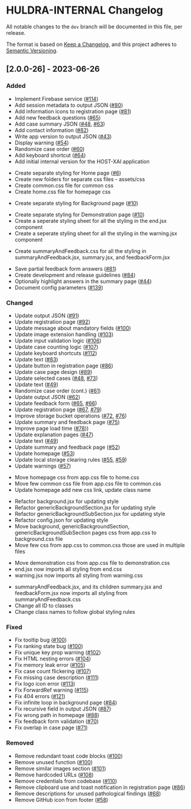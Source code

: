 # HULDRA-INTERNAL Changelog

All notable changes to the `dev` branch will be documented in this file, per release.

The format is based on [Keep a Changelog](https://keepachangelog.com/en/1.0.0/),
and this project adheres to [Semantic Versioning](https://semver.org/spec/v2.0.0.html).

## [2.0.0-26] - 2023-06-26

### Added

<!--- [1.0.0] - 2021-04-08 -->

- Implement Firebase service ([#114](https://github.com/malekhammou/host-xai/issues/114))
- Add session metadata to output JSON ([#80](https://github.com/malekhammou/host-xai/issues/80))
- Add information icons to registration page ([#81](https://github.com/malekhammou/host-xai/issues/81))
- Add new feedback questions ([#65](https://github.com/malekhammou/host-xai/issues/65))
- Add case summary JSON ([#48](https://github.com/malekhammou/host-xai/issues/48), [#63](https://github.com/malekhammou/host-xai/issues/63))
- Add contact information ([#82](https://github.com/malekhammou/host-xai/issues/82))
- Write app version to output JSON ([#43](https://github.com/malekhammou/host-xai/issues/43))
- Display warning ([#54](https://github.com/malekhammou/host-xai/issues/54))
- Randomize case order ([#60](https://github.com/malekhammou/host-xai/issues/60))
- Add keyboard shortcut ([#64](https://github.com/malekhammou/host-xai/issues/64))
- Add initial internal version for the HOST-XAI application

<!--- 2022-10-10 -->

- Create separate styling for Home page ([#6](https://github.com/simulamet-host/huldra-internal/issues/6))
- Create new folders for separate css files - assets/css
- Create common.css file for common css
- Create home.css file for homepage css

<!--- 2022-10-11 -->

- Create separate styling for Background page ([#10](https://github.com/simulamet-host/huldra-internal/issues/10))

<!--- 2022-10-13 -->

- Create separate styling for Demonstration page ([#10](https://github.com/simulamet-host/huldra-internal/issues/10))
- Create a seperate styling sheet for all the styling in the end.jsx component
- Create a seperate styling sheet for all the styling in the warning.jsx component

<!--- 2022-10-27 -->

- Create summaryAndFeedback.css for all the styling in summaryAndFeedback.jsx, summary.jsx, and feedbackForm.jsx

<!--- 2023-06-26 -->

- Save partial feedback form answers ([#81](https://github.com/simulamet-host/huldra-internal/issues/81))
- Create development and release guidelines ([#84](https://github.com/simulamet-host/huldra-internal/issues/84))
- Optionally highlight answers in the summary page ([#44](https://github.com/simulamet-host/huldra-internal/issues/44))
- Document config parameters ([#139](https://github.com/simulamet-host/huldra-internal/issues/139))

### Changed

<!--- [1.0.0] - 2021-04-08 -->

- Update output JSON ([#91](https://github.com/malekhammou/host-xai/issues/91))
- Update registration page ([#92](https://github.com/malekhammou/host-xai/issues/92))
- Update message about mandatory fields ([#100](https://github.com/malekhammou/host-xai/issues/100))
- Update image extension handling ([#103](https://github.com/malekhammou/host-xai/issues/103))
- Update input validation logic ([#106](https://github.com/malekhammou/host-xai/issues/106))
- Update case counting logic ([#107](https://github.com/malekhammou/host-xai/issues/107))
- Update keyboard shortcuts ([#112](https://github.com/malekhammou/host-xai/issues/112))
- Update text ([#83](https://github.com/malekhammou/host-xai/issues/83))
- Update button in registration page ([#86](https://github.com/malekhammou/host-xai/issues/86))
- Update case page design ([#89](https://github.com/malekhammou/host-xai/issues/89))
- Update selected cases ([#48](https://github.com/malekhammou/host-xai/issues/48), [#73](https://github.com/malekhammou/host-xai/issues/73))
- Update text ([#49](https://github.com/malekhammou/host-xai/issues/49))
- Randomize case order (cont.) ([#61](https://github.com/malekhammou/host-xai/issues/61))
- Update output JSON ([#62](https://github.com/malekhammou/host-xai/issues/62))
- Update feedback form ([#65](https://github.com/malekhammou/host-xai/issues/65), [#66](https://github.com/malekhammou/host-xai/issues/66))
- Update registration page ([#67](https://github.com/malekhammou/host-xai/issues/67), [#79](https://github.com/malekhammou/host-xai/issues/79))
- Improve storage bucket operations ([#72](https://github.com/malekhammou/host-xai/issues/72), [#76](https://github.com/malekhammou/host-xai/issues/76))
- Update summary and feedback page ([#75](https://github.com/malekhammou/host-xai/issues/75))
- Improve page load time ([#78](https://github.com/malekhammou/host-xai/issues/78)))
- Update explanation pages ([#47](https://github.com/malekhammou/host-xai/issues/47))
- Update text ([#49](https://github.com/malekhammou/host-xai/issues/49))
- Update summary and feedback page ([#52](https://github.com/malekhammou/host-xai/issues/52))
- Update homepage ([#53](https://github.com/malekhammou/host-xai/issues/53))
- Update local storage clearing rules ([#55](https://github.com/malekhammou/host-xai/issues/55), [#59](https://github.com/malekhammou/host-xai/issues/59))
- Update warnings ([#57](https://github.com/malekhammou/host-xai/issues/57))

<!--- 2022-10-10 -->

- Move homepage css from app.css file to home.css
- Move few common css file from app.css file to common.css
- Update homepage add new css link, update class name

<!--- 2022-10-11 -->

- Refactor background.jsx for updating style
- Refactor genericBackgroundSection.jsx for updating style
- Refactor genericBackgroundSubSection.jsx for updating style
- Refactor config.json for updating style
- Move background, genericBackgroundSection, genericBackgroundSubSection pages css from app.css to background.css file
- Move few css from app.css to common.css those are used in multiple files

<!--- 2022-10-13 -->

- Move demonstration css from app.css file to demonstration.css
- end.jsx now imports all styling from end.css
- warning.jsx now imports all styling from warning.css

<!--- 2022-10-27 -->

- summaryAndFeedback.jsx, and its children summary.jsx and feedbackForm.jsx now imports all styling from summaryAndFeedback.css
- Change all ID to classes
- Change class names to follow global styling rules

### Fixed

<!--- [1.0.0] - 2021-04-08 -->

- Fix tooltip bug ([#100](https://github.com/malekhammou/host-xai/issues/100))
- Fix ranking state bug ([#100](https://github.com/malekhammou/host-xai/issues/100))
- Fix unique key prop warning ([#102](https://github.com/malekhammou/host-xai/issues/102))
- Fix HTML nesting errors ([#104](https://github.com/malekhammou/host-xai/issues/104))
- Fix memory leak error ([#105](https://github.com/malekhammou/host-xai/issues/105))
- Fix case count flickering ([#107](https://github.com/malekhammou/host-xai/issues/107))
- Fix missing case description ([#111](https://github.com/malekhammou/host-xai/issues/111))
- Fix logo icon error ([#113](https://github.com/malekhammou/host-xai/issues/113))
- Fix ForwardRef warning ([#115](https://github.com/malekhammou/host-xai/issues/115))
- Fix 404 errors ([#121](https://github.com/malekhammou/host-xai/issues/121))
- Fix infinite loop in background page ([#84](https://github.com/malekhammou/host-xai/issues/84))
- Fix recursive field in output JSON ([#87](https://github.com/malekhammou/host-xai/issues/87))
- Fix wrong path in homepage ([#88](https://github.com/malekhammou/host-xai/issues/88))
- Fix feedback form validation ([#70](https://github.com/malekhammou/host-xai/issues/70))
- Fix overlap in case page ([#71](https://github.com/malekhammou/host-xai/issues/71))

### Removed

<!--- [1.0.0] - 2021-04-08 -->

- Remove redundant toast code blocks ([#100](https://github.com/malekhammou/host-xai/issues/100))
- Remove unused function ([#100](https://github.com/malekhammou/host-xai/issues/100))
- Remove similar images section ([#101](https://github.com/malekhammou/host-xai/issues/101))
- Remove hardcoded URLs ([#108](https://github.com/malekhammou/host-xai/issues/108))
- Remove credentials from codebase ([#110](https://github.com/malekhammou/host-xai/issues/110))
- Remove clipboard use and toast notification in registration page ([#86](https://github.com/malekhammou/host-xai/issues/86))
- Remove descriptions for unused pathological findings ([#68](https://github.com/malekhammou/host-xai/issues/68))
- Remove GitHub icon from footer ([#58](https://github.com/malekhammou/host-xai/issues/58))
